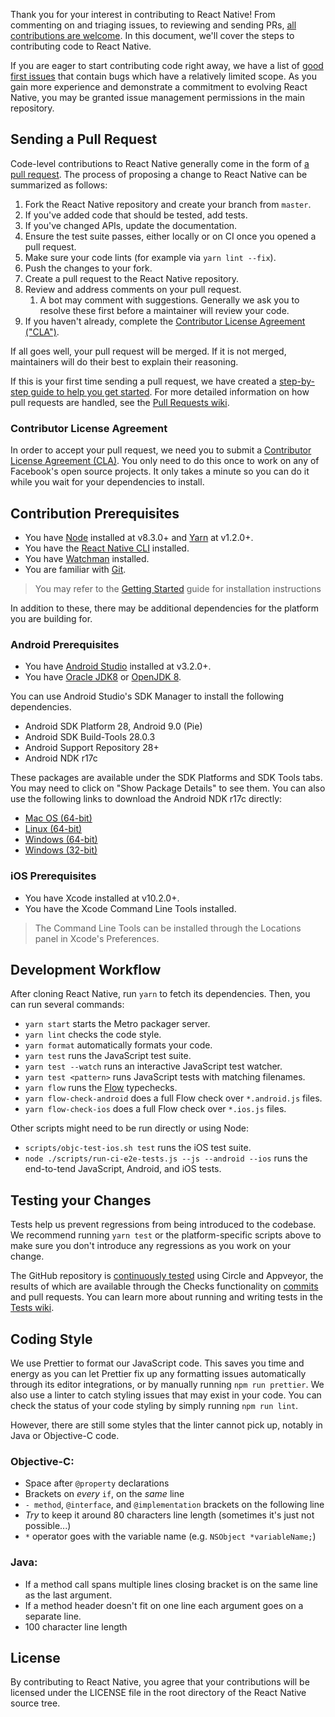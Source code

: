 Thank you for your interest in contributing to React Native! From commenting on and triaging issues, to reviewing and sending PRs, [all contributions are welcome](https://github.com/facebook/react-native/blob/master/CONTRIBUTING.md). In this document, we'll cover the steps to contributing code to React Native.

If you are eager to start contributing code right away, we have a list of [good first issues](https://github.com/facebook/react-native/labels/good%20first%20issue) that contain bugs which have a relatively limited scope. As you gain more experience and demonstrate a commitment to evolving React Native, you may be granted issue management permissions in the main repository.

## Sending a Pull Request

Code-level contributions to React Native generally come in the form of [a pull request](https://help.github.com/en/articles/about-pull-requests). The process of proposing a change to React Native can be summarized as follows:

1. Fork the React Native repository and create your branch from `master`.
2. If you've added code that should be tested, add tests.
3. If you've changed APIs, update the documentation.
4. Ensure the test suite passes, either locally or on CI once you opened a pull request.
5. Make sure your code lints (for example via `yarn lint --fix`).
6. Push the changes to your fork.
7. Create a pull request to the React Native repository.
8. Review and address comments on your pull request.
   1. A bot may comment with suggestions. Generally we ask you to resolve these first before a maintainer will review your code.
9. If you haven't already, complete the [Contributor License Agreement ("CLA")](#contributor-license-agreement).

If all goes well, your pull request will be merged. If it is not merged, maintainers will do their best to explain their reasoning.

If this is your first time sending a pull request, we have created a [step-by-step guide to help you get started](https://github.com/facebook/react-native/wiki/Pull-Requests#getting-ready-to-submit-your-first-pull-request). For more detailed information on how pull requests are handled, see the [Pull Requests wiki](https://github.com/facebook/react-native/wiki/Pull-Requests).

### Contributor License Agreement

In order to accept your pull request, we need you to submit a [Contributor License Agreement (CLA)](https://github.com/facebook/react-native/wiki/Contributor-License-Agreement). You only need to do this once to work on any of Facebook's open source projects. It only takes a minute so you can do it while you wait for your dependencies to install.

## Contribution Prerequisites

- You have [Node](https://nodejs.org/) installed at v8.3.0+ and [Yarn](https://yarnpkg.com/en/) at v1.2.0+.
- You have the [React Native CLI](https://github.com/react-native-community/cli#react-native-cli) installed.
- You have [Watchman](https://facebook.github.io/watchman/) installed.
- You are familiar with [Git](https://help.github.com/articles/set-up-git/).

> You may refer to the [Getting Started](http://facebook.github.io/react-native/docs/getting-started) guide for installation instructions

In addition to these, there may be additional dependencies for the platform you are building for.

### Android Prerequisites

- You have [Android Studio](https://developer.android.com/studio/index.html) installed at v3.2.0+.
- You have [Oracle JDK8](http://www.oracle.com/technetwork/java/javase/downloads/jdk8-downloads-2133151.html) or [OpenJDK 8](http://openjdk.java.net/install/).

You can use Android Studio's SDK Manager to install the following dependencies.

- Android SDK Platform 28, Android 9.0 (Pie)
- Android SDK Build-Tools 28.0.3
- Android Support Repository 28+
- Android NDK r17c

These packages are available under the SDK Platforms and SDK Tools tabs. You may need to click on "Show Package Details" to see them. You can also use the following links to download the Android NDK r17c directly:

- [Mac OS (64-bit)](http://dl.google.com/android/repository/android-ndk-r17c-darwin-x86_64.zip)
- [Linux (64-bit)](http://dl.google.com/android/repository/android-ndk-r17c-linux-x86_64.zip)
- [Windows (64-bit)](http://dl.google.com/android/repository/android-ndk-r17c-windows-x86_64.zip)
- [Windows (32-bit)](http://dl.google.com/android/repository/android-ndk-r17c-windows-x86.zip)

### iOS Prerequisites

- You have Xcode installed at v10.2.0+.
- You have the Xcode Command Line Tools installed.

> The Command Line Tools can be installed through the Locations panel in Xcode's Preferences.

## Development Workflow

After cloning React Native, run `yarn` to fetch its dependencies. Then, you can run several commands:

- `yarn start` starts the Metro packager server.
- `yarn lint` checks the code style.
- `yarn format` automatically formats your code.
- `yarn test` runs the JavaScript test suite.
- `yarn test --watch` runs an interactive JavaScript test watcher.
- `yarn test <pattern>` runs JavaScript tests with matching filenames.
- `yarn flow` runs the [Flow](https://flowtype.org/) typechecks.
- `yarn flow-check-android` does a full Flow check over `*.android.js` files.
- `yarn flow-check-ios` does a full Flow check over `*.ios.js` files.

Other scripts might need to be run directly or using Node:

- `scripts/objc-test-ios.sh test` runs the iOS test suite.
- `node ./scripts/run-ci-e2e-tests.js --js --android --ios` runs the end-to-tend JavaScript, Android, and iOS tests.

## Testing your Changes

Tests help us prevent regressions from being introduced to the codebase. We recommend running `yarn test` or the platform-specific scripts above to make sure you don't introduce any regressions as you work on your change.

The GitHub repository is [continuously tested](Tests.md#continuous-testing) using Circle and Appveyor, the results of which are available through the Checks functionality on [commits](https://github.com/facebook/react-native/commits/master) and pull requests. You can learn more about running and writing tests in the [Tests wiki](https://github.com/facebook/react-native/wiki/Tests).

## Coding Style

We use Prettier to format our JavaScript code. This saves you time and energy as you can let Prettier fix up any formatting issues automatically through its editor integrations, or by manually running `npm run prettier`. We also use a linter to catch styling issues that may exist in your code. You can check the status of your code styling by simply running `npm run lint`.

However, there are still some styles that the linter cannot pick up, notably in Java or Objective-C code.

### Objective-C:

- Space after `@property` declarations
- Brackets on _every_ `if`, on the _same_ line
- `- method`, `@interface`, and `@implementation` brackets on the following line
- _Try_ to keep it around 80 characters line length (sometimes it's just not possible...)
- `*` operator goes with the variable name (e.g. `NSObject *variableName;`)

### Java:

- If a method call spans multiple lines closing bracket is on the same line as the last argument.
- If a method header doesn't fit on one line each argument goes on a separate line.
- 100 character line length

## License

By contributing to React Native, you agree that your contributions will be licensed under the LICENSE file in the root directory of the React Native source tree.
